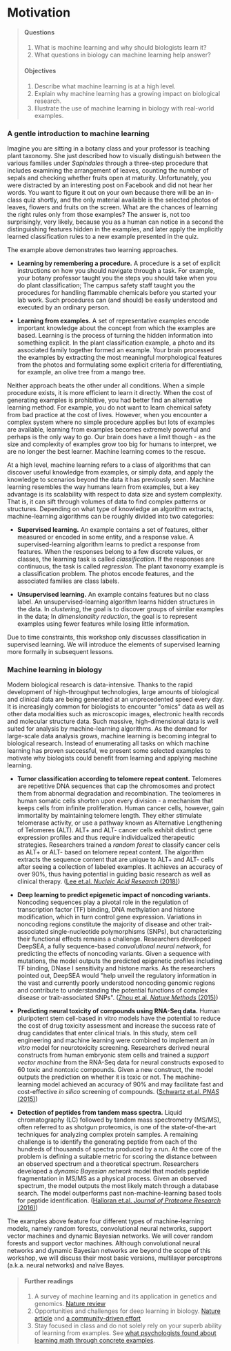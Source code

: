 # Motivation

> #### Questions
>
> 1.   What is machine learning and why should biologists learn it?
> 2.   What questions in biology can machine learning help answer?
>
> #### Objectives
>
> 1.   Describe what machine learning is at a high level.
> 2.   Explain why machine learning has a growing impact on biological research.
> 3.   Illustrate the use of machine learning in biology with real-world examples.

### A gentle introduction to machine learning

Imagine you are sitting in a botany class and your professor is teaching plant taxonomy. 
She just described how to visually distinguish between the various families under <i>Sapindales</i> through a three-step procedure 
that includes examining the arrangement of leaves, counting the number of sepals and checking whether fruits open at maturity. 
Unfortunately, you were distracted by an interesting post on Facebook and did not hear her words. 
You want to figure it out on your own because there will be an in-class quiz shortly, 
and the only material available is the selected photos of leaves, flowers and fruits on the screen. 
What are the chances of learning  the right rules only from those examples? 
The answer is, not too surprisingly, very likely, 
because you as a human can notice in a second the distinguishing features hidden in the examples, 
and later apply the implicitly learned classification rules to a new example presented in the quiz.

The example above demonstrates two learning approaches.

- <b>Learning by remembering a procedure.</b> 
A procedure is a set of explicit instructions on how you should navigate through a task. 
For example, your botany professor taught you the steps you should take when you do plant classification; 
The campus safety staff taught you the procedures for handling flammable chemicals before you started your lab work. 
Such procedures can (and should) be easily understood and executed by an ordinary person.

- <b>Learning from examples.</b> 
A set of representative examples encode important knowledge about the concept from which the examples are based. 
Learning is the process of turning the hidden information into something explicit. 
In the plant classification example, a photo and its associated family together formed an example. 
Your brain processed the examples by extracting the most meaningful morphological features from the photos 
and formulating some explicit criteria for differentiating, for example, an olive tree from a mango tree.

Neither approach beats the other under all conditions. 
When a simple procedure exists, it is more efficient to learn it directly. 
When the cost of generating examples is prohibitive, you had better find an alternative learning method. 
For example, you do not want to learn chemical safety from bad practice at the cost of lives. 
However, when you encounter a complex system where no simple procedure applies but lots of examples are available, 
learning from examples becomes extremely powerful and perhaps is the only way to go. 
Our brain does have a limit though - as the size and complexity of examples grow too big for humans to interpret, we are no longer the best learner. 
Machine learning comes to the rescue.

At a high level, machine learning refers to a class of algorithms 
that can discover useful knowledge from examples, or simply data, and apply the knowledge to scenarios beyond the data it has previously seen. 
Machine learning resembles the way humans learn from examples, but a key advantage is its scalability with respect to data size and system complexity. 
That is, it can sift through volumes of data to find complex patterns or structures. 
Depending on what type of knowledge an algorithm extracts, machine-learning algorithms can be roughly divided into two categories:

- <b>Supervised learning.</b> 
An example contains a set of features, either measured or encoded in some entity, and a response value. 
A supervised-learning algorithm learns to predict a response from features. 
When the responses belong to a few discrete values, or classes, the learning task is called <i>classification</i>. 
If the responses are continuous, the task is called <i>regression</i>. 
The plant taxonomy example is a classification problem. 
The photos encode features, and the associated families are class labels.

- <b>Unsupervised learning.</b> 
An example contains features but no class label. 
An unsupervised-learning algorithm learns hidden structures in the data. 
In <i>clustering</i>, the goal is to discover groups of similar examples in the data; 
In <i>dimensionality reduction</i>, the goal is to represent examples using fewer features while losing little information.

Due to time constraints, this workshop only discusses classification in supervised learning. 
We will introduce the elements of supervised learning more formally in subsequent lessons.

### Machine learning in biology

Modern biological research is data-intensive. 
Thanks to the rapid development of high-throughput technologies, 
large amounts of biological and clinical data are being generated at an unprecedented speed every day. 
It is increasingly common for biologists to encounter "omics" data as well as other data modalities 
such as microscopic images, electronic health records and molecular structure data. 
Such massive, high-dimensional data is well suited for analysis by machine-learning algorithms. 
As the demand for large-scale data analysis grows, machine learning is becoming integral to biological research. 
Instead of enumerating all tasks on which machine learning has proven successful, 
we present some selected examples to motivate why biologists could benefit from learning and applying machine learning.

- <b>Tumor classification according to telomere repeat content.</b> 
Telomeres are repetitive DNA sequences that cap the chromosomes and protect them from abnormal degradation and recombination. 
The teolomeres in human somatic cells shorten upon every division - a mechanism that keeps cells from infinite proliferation. 
Human cancer cells, however, gain immortality by maintaining telomere length. 
They either stimulate telomerase activity, or use a pathway known as Alternative Lengthening of Telomeres (ALT). 
ALT+ and ALT- cancer cells exhibit distinct gene expression profiles and thus require individualized therapeutic strategies. 
Researchers trained a <i>random forest</i> to classify cancer cells as ALT+ or ALT- based on telomere repeat content. 
The algorithm extracts the sequence content that are unique to ALT+ and ALT- cells after seeing a collection of labeled examples. 
It achieves an accuracy of over 90%, thus having potential in guiding basic research as well as clinical therapy. 
([Lee et.al. <i>Nucleic Acid Research</i> (2018)](https://www.ncbi.nlm.nih.gov/pmc/articles/PMC6007693/))

- <b>Deep learning to predict epigenetic impact of noncoding variants.</b> 
Noncoding sequences play a pivotal role in the regulation of transcription factor (TF) binding, DNA methylation and histone modification, 
which in turn control gene expression. 
Variations in noncoding regions constitute the majority of disease and other trait-associated single-nucleotide polymorphisms (SNPs), 
but characterizing their functional effects remains a challenge. 
Researchers developed DeepSEA, a fully sequence-based <i>convolutional neural network</i>, for predicting the effects of noncoding variants. 
Given a sequence with mutations, the model outputs the predicted epigenetic profiles including TF binding, DNase I sensitivity and histone marks. 
As the researchers pointed out, DeepSEA would "help unveil the regulatory information in the vast and currently poorly understood noncoding genomic regions 
and contribute to understanding the potential functions of complex disease or trait-associated SNPs". 
([Zhou et.al. <i>Nature Methods</i> (2015)](https://www.ncbi.nlm.nih.gov/pmc/articles/PMC4768299/))

- <b>Predicting neural toxicity of compounds using RNA-Seq data.</b> 
Human pluripotent stem cell-based in vitro models have the potential to reduce the cost of drug toxicity assessment 
and increase the success rate of drug candidates that enter clinical trials. 
In this study, stem cell engineering and machine learning were combined to implement an <i>in vitro</i> model for neurotoxicity screening. 
Researchers derived neural constructs from human embryonic stem cells 
and trained a <i>support vector machine</i> from the RNA-Seq data for neural constructs exposed to 60 toxic and nontoxic compounds. 
Given a new construct, the model outputs the prediction on whether it is toxic or not. 
The machine-learning model achieved an accuracy of 90% and may facilitate fast and cost-effective <i>in silico</i> screening of compounds. 
([Schwartz et.al. <i>PNAS</i> (2015)](https://www.ncbi.nlm.nih.gov/pmc/articles/PMC4603492/))

- <b>Detection of peptides from tandem mass spectra.</b> 
Liquid chromatography (LC) followed by tandem mass spectrometry (MS/MS), often referred to as shotgun proteomics, 
is one of the state-of-the-art techniques for analyzing complex protein samples. 
A remaining challenge is to identify the generating peptide from each of the hundreds of thousands of spectra produced by a run. 
At the core of the problem is defining a suitable metric for scoring the distance between an observed spectrum and a theoretical spectrum. 
Researchers developed a <i>dynamic Bayesian network</i> model that models peptide fragmentation in MS/MS as a physical process. 
Given an observed spectrum, the model outputs the most likely match through a database search. 
The model outperforms past non-machine-learning based tools for peptide identification. 
([Halloran et.al. <i>Journal of Proteome Research</i> (2016)](https://www.ncbi.nlm.nih.gov/pmc/articles/PMC5116375/))

The examples above feature four different types of machine-learning models, 
namely random forests, convolutional neural networks, support vector machines and dynamic Bayesian networks. 
We will cover random forests and support vector machines. 
Although convolutional neural networks and dynamic Bayesian networks are beyond the scope of this workshop, 
we will discuss their most basic versions, multilayer perceptrons (a.k.a. neural networks) and naïve Bayes.


> #### Further readings
>
> 1. A survey of machine learning and its application in genetics and genomics. [Nature review](https://www.ncbi.nlm.nih.gov/pmc/articles/PMC5204302/)
> 2. Opportunities and challenges for deep learning in biology. [Nature article](https://www.nature.com/articles/d41586-018-02174-z) and [a community-driven effort](http://doi.org/10.1098/rsif.2017.0387)
> 3. Stay focused in class and do not solely rely on your superb ability of learning from examples. See [what psychologists found about learning math through concrete examples](https://www.sciencedaily.com/releases/2008/04/080424140410.htm).
